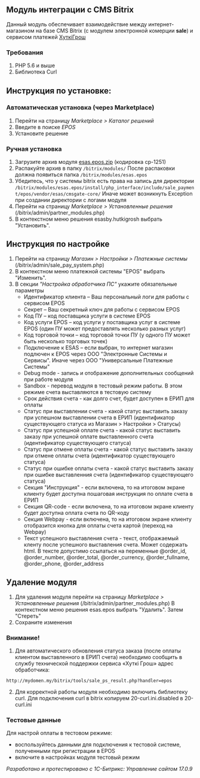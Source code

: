 ## Модуль интеграции с CMS Bitrix
Данный модуль обеспечивает взаимодействие между интернет-магазином на базе CMS Bitrix (с модулем электронной комерции __sale__) и сервисом платежей [ХуткiГрош](https://hutkigrosh.by)
  
### Требования ###
1. PHP 5.6 и выше
1. Библиотека Curl

## Инструкция по установке:
### Автоматическая установка (через Marketplace) 
1. Перейти на страницу _Marketplace > Каталог решений_
1. Введите в поиске _EPOS_
1. Установите решение
### Ручная установка
1. Загрузите архив модуля [esas.epos.zip](https://bitbucket.esas.by/projects/CG/repos/cmsgate-bitrix-epos/browse/esas.epos.zip)
(кодировка cp-1251) 
1. Распакуйте архив в папку 
```/bitrix/modules/```
После распаковки должна появиться папка 
```/bitrix/modules/esas.epos```
1. Убедитесь, что у системы bitrix есть права на запись для директории
```/bitrix/modules/esas.epos/install/php_interface/include/sale_payment/epos/vendor/esas/cmsgate-core/```
Иначе может возникнуть Exception при создании директории с логами модуля
1. Перейти на страницу _Marketplace > Установленные решения_ (/bitrix/admin/partner_modules.php)
1. В контекстном меню решения esasby.hutkigrosh выбрать "Установить".

## Инструкция по настройке
1. Перейти на страницу _Магазин > Настройки > Платежные системы_ (/bitrix/admin/sale_pay_system.php)
1. В контекстном меню платежной системы "EPOS" выбрать "Изменить". 
1. В секции _"Настройка обработчика ПС"_ укажите обязательные параметры
    * Идентификатор клиента – Ваш персональный логи для работы с сервисом EPOS
    * Секрет – Ваш секретный ключ для работы с сервисом EPOS
    * Код ПУ – код поставщика услуги в системе EPOS
    * Код услуги EPOS – код услуги у поставщика услуг в системе EPOS (один ПУ может предоставлять несколько разных услуг)
    * Код торговой точки – код торговой точки ПУ (у одного ПУ может быть несколько торговых точек)
    * Подключение к ESAS – если выбран, то интернет магазин подлючен к EPOS через ООО "Электронные Системы и Сервисы". Иначе через ООО "Универсальные Платежные Системы"
    * Debug mode - запись и отображение дополнительных сообщений при работе модуля
    * Sandbox - перевод модуля в тестовый режим работы. В этом режиме счета выставляются в тестовую систему
    * Срок действия счета - как долго счет, будет доступен в ЕРИП для оплаты    
    * Статус при выставлении счета  - какой статус выставить заказу при успешном выставлении счета в ЕРИП (идентификатор существующего статуса из Магазин > Настройки > Статусы)
    * Статус при успешной оплате счета - какой статус выставить заказу при успешной оплате выставленного счета (идентификатор существующего статуса)
    * Статус при отмене оплаты счета - какой статус выставить заказу при отмене оплаты счета (идентификатор существующего статуса)
    * Статус при ошибке оплаты счета - какой статус выставить заказу при ошибке выставленния счета (идентификатор существующего статуса)
    * Секция "Инструкция" - если включена, то на итоговом экране клиенту будет доступна пошаговая инструкция по оплате счета в ЕРИП
    * Секция QR-code - если включена, то на итоговом экране клиенту будет доступна оплата счета по QR-коду
    * Секция Webpay - если включена, то на итоговом экране клиенту отобразится кнопка для оплаты счета картой (переход на Webpay)
    * Текст успешного выставления счета - текст, отображаемый кленту после успешного выставления счета. Может содержать html. В тексте допустимо ссылаться на переменные @order_id, @order_number, @order_total, @order_currency, @order_fullname, @order_phone, @order_address

## Удаление модуля
1. Для удаления модуля перейти на страницу _Marketplace > Установленные решения_ (/bitrix/admin/partner_modules.php)
В контекстном меню решения esas.epos выбрать "Удалить". Затем "Стереть"
1. Сохраните изменения

### Внимание!
1. Для автоматического обновления статуса заказа (после оплаты клиентом выставленного в ЕРИП счета) необходимо сообщить в службу технической поддержки сервиса «Хуткi Грош» адрес обработчика:
```
http://mydomen.my/bitrix/tools/sale_ps_result.php?handler=epos
```
2. Для корректной работы модуля необходимо включить библиотеку curl. Для подключения curl в bitrix копируем 20-curl.ini.disabled в 20-curl.ini

### Тестовые данные
Для настрой оплаты в тестовом режиме:
 * воспользуйтесь данными для подключения к тестовой системе, полученными при регистрации в EPOS
 * включите в настройках модуля тестовый режим 

_Разработано и протестировано с 1С-Битрикс: Управление сайтом 17.0.9_


